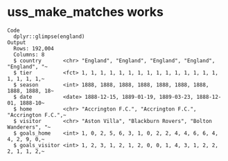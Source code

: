 # uss_make_matches works

    Code
      dplyr::glimpse(england)
    Output
      Rows: 192,004
      Columns: 8
      $ country       <chr> "England", "England", "England", "England", "England", "~
      $ tier          <fct> 1, 1, 1, 1, 1, 1, 1, 1, 1, 1, 1, 1, 1, 1, 1, 1, 1, 1, 1,~
      $ season        <int> 1888, 1888, 1888, 1888, 1888, 1888, 1888, 1888, 1888, 18~
      $ date          <date> 1888-12-15, 1889-01-19, 1889-03-23, 1888-12-01, 1888-10~
      $ home          <chr> "Accrington F.C.", "Accrington F.C.", "Accrington F.C.",~
      $ visitor       <chr> "Aston Villa", "Blackburn Rovers", "Bolton Wanderers", "~
      $ goals_home    <int> 1, 0, 2, 5, 6, 3, 1, 0, 2, 2, 4, 4, 6, 6, 4, 4, 2, 9, 0,~
      $ goals_visitor <int> 1, 2, 3, 1, 2, 1, 2, 0, 0, 1, 4, 3, 1, 2, 2, 2, 1, 1, 2,~

